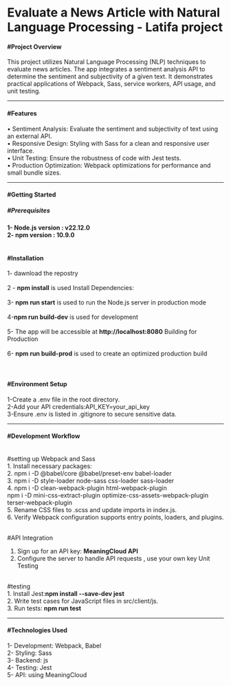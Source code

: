 <h1>Evaluate a News Article with Natural Language Processing - Latifa project</h1>


<h4>#Project Overview<br/></h4>
This project utilizes Natural Language Processing (NLP) techniques to evaluate news articles. The app integrates a sentiment analysis API to determine the sentiment and subjectivity of a given text. It demonstrates practical applications of Webpack, Sass, service workers, API usage, and unit testing.

--------------------------------------------------------------------------
<h4>#Features<br/></h4>
•	Sentiment Analysis: Evaluate the sentiment and subjectivity of text using an external API.<br/>
•	Responsive Design: Styling with Sass for a clean and responsive user interface.<br/>
•	Unit Testing: Ensure the robustness of code with Jest tests.<br/>
•	Production Optimization: Webpack optimizations for performance and small bundle sizes.<br/>

--------------------------------------------------------------------------

<h4>#Getting Started<br/></h4>
<h5>#Prerequisites<br/></h5>
<b>
1- Node.js version :  v22.12.0<br>
2- npm  version : 10.9.0
</b>
<br/><br/>
<h4>#Installation</h4>
1- dawnload the repostry 
<br/><br/>
2 - <b>npm install</b> is used Install Dependencies:<br/>
<br/>
3- <b>npm run start</b>  is used to run the Node.js server in production mode<br/><br/>
4-<b>npm run build-dev</b> is used for development<br/>
<br/>
5- The app will be accessible at <b>http://localhost:8080</b> Building for Production<br/>
<br/>
6- <b>npm run build-prod</b> is used to create an optimized production build<br/>
<br/><br/>
<h4>#Environment Setup<br/></h4>
1-Create a .env file in the root directory.<br/>
2-Add your API credentials:API_KEY=your_api_key<br/>
3-Ensure .env is listed in .gitignore to secure sensitive data.<br/>

   
--------------------------------------------------------------------------

<h4>#Development Workflow</h4></br>
#setting up Webpack and Sass</br>
1.	Install necessary packages:</br>
2.	npm i -D @babel/core @babel/preset-env babel-loader</br>
3.	npm i -D style-loader node-sass css-loader sass-loader</br>
4.	npm i -D clean-webpack-plugin html-webpack-plugin</br>
npm i -D mini-css-extract-plugin optimize-css-assets-webpack-plugin terser-webpack-plugin</br>
5.	Rename CSS files to .scss and update imports in index.js.</br>
6.	Verify Webpack configuration supports entry points, loaders, and plugins.</br></br>

#API Integration
1.	Sign up for an API key:	<b>MeaningCloud API</b></br>
2.	Configure the server to handle API requests , use your own key  Unit Testing</br>
</br>
 #testing</br>
1.	Install Jest:<b>npm install --save-dev jest</b></br>
2.	Write test cases for JavaScript files in src/client/js.</br>
3.	Run tests:	<b>npm run test</b>

--------------------------------------------------------------------------

<h4>#Technologies Used<br/></h4>
1- Development: Webpack, Babel<br/>
2- Styling: Sass<br/>
3- Backend: js<br/>
4- Testing: Jest<br/>
5- API:  using MeaningCloud <br/>



